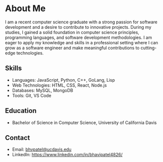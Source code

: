 # About Me
I am a recent computer science graduate with a strong passion for software development and 
a desire to contribute to innovative projects. During my studies, I gained a solid foundation 
in computer science principles, programming languages, and software development methodologies. 
I am eager to apply my knowledge and skills in a professional setting where I can grow as a 
software engineer and make meaningful contributions to cutting-edge technologies.

## Skills
- Languages: JavaScript, Python, C++, GoLang, Lisp
- Web Technologies: HTML, CSS, React, Node.js
- Databases: MySQL, MongoDB
- Tools: Git, VS Code

## Education
- Bachelor of Science in Computer Science, University of California Davis

## Contact
- Email: bhvpatel@ucdavis.edu
- LinkedIn: https://www.linkedin.com/in/bhavipatel4826/
